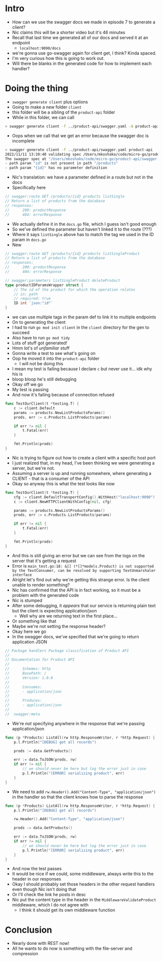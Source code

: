 # Intro
* How can we use the swagger docs we made in episode 7 to generate a client?
* Nic claims this will be a shorter video but it's 46 minutes
* Recall that last time we generated all of our docs and served it at an endpoint
  * `localhost:9090/docs`
* we're gonna use go-swagger again for client get, I think? Kinda spaced.
* I'm very curious how this is going to work out.
* Will there be blanks in the generated code for how to implement each handler?

# Doing the thing
* `swagger generate client` plus options
* Going to make a new folder `client`
* this folder will be a sibling of the `product-api` folder
* While in this folder, we can call

```bash
> swagger generate client -f ../product-api/swagger.yaml -A product-api
```

* Oops when we call that we get an error because the swagger doc is incomplete

```bash
> swagger generate client -f ../product-api/swagger.yaml product-api
2022/11/11 13:20:40 validating spec /Users/mkoshako/code/micro-go/product-api/swagger.yaml
The swagger spec at "/Users/mkoshako/code/micro-go/product-api/swagger.yaml" is invalid against swagger specification 2.0. see errors :
- path param "id" is not present in path "/products"
- path param "{id}" has no parameter definition
```

* Nic's translation: we have a parameter defined in a route but not in the docs
* Specifically here

```go
// swagger:route GET /products/{id} products listSingle
// Return a list of products from the database
// responses:
// 		200: productResponse
// 		404: errorResponse
```

* We actually define it in the `docs.go` file, which I guess isn't good enough
* So we've defined the parameter but haven't linked it to the route (???)
* Where it says `listSingle` above has to match the tag we used in the ID param in `docs.go`
* New

```go
// swagger:route GET /products/{id} products listSingleProduct
// Return a list of products from the database
// responses:
// 		200: productResponse
// 		404: errorResponse

// swagger:parameters listSingleProduct deleteProduct
type productIDParamsWrapper struct {
	// The id of the product for which the operation relates
	// in: path
	// required: true
	ID int `json:"id"`
}
```

* we can use multiple tags in the param def to link it to multiple endpoints
* On to generating the client
* I had to run `go mod init client` in the `client` directory for the gen to succeed
* Also have to run `go mod tidy`
* Lots of stuff got generated!
* Hmm lot's of _unfamiliar_ stuff
* Gonna write a test to see what's going on
* Oop he moved it into the `product-api` folder
  * I will not be doing this
* I mean my test is failing because I declare `c` but never use it... idk why his is
* bloop bloop he's still debugging
* Okay off we go
* My test is passing
* And now it's failing because of connection refused

```go
func TestOurClient(t *testing.T) {
	c := client.Default
	params := products.NewListProductsParams()
	prods, err := c.Products.ListProducts(params)

	if err != nil {
		t.Fatal(err)
	}

	fmt.Println(prods)
}
```

* Nic is trying to figure out how to create a client with a specific host port
* I just realized that, in my head, I've been thinking we were generating a server, but we're not. 
* Assuming a server is up and running somewhere, where generating a CLIENT - that is a consumer of the API
* Okay so anyway this is what the test looks like now

```go
func TestOurClient(t *testing.T) {
	cfg := client.DefaultTransportConfig().WithHost("localhost:9090")
	c := client.NewHTTPClientWithConfig(nil, cfg)

	params := products.NewListProductsParams()
	prods, err := c.Products.ListProducts(params)

	if err != nil {
		t.Fatal(err)
	}

	fmt.Println(prods)
}
```

* And this is still giving an error but we can see from the logs on the server that it's getting a request
* Error is `main_test.go:18: &[] (*[]*models.Product) is not supported by the TextConsumer, can be resolved by supporting TextUnmarshaler interface`
* Alright let's find out why we're getting this strange error. Is the client unable to render something?
* Nic has confirmed that the API is in fact working, so it must be a problem with the generated code
* Nic is stumped
* After some debugging, it _appears_ that our service is returning plain text but the client is expecting application/json
  * Well why are we returning text in the first place...
* Or something like that
* Maybe we're not setting the response header?
* Okay here we go
* In the swagger docs, we've specified that we're going to return application JSON

```go
// Package handlers Package classification of Product API
//
// Documentation for Product API
//
//		Schemes: http
//		BasePath: /
//		Version: 1.0.0
//
//		Consumes:
//		- application/json
//
//		Produces:
//		- application/json
//
//	swagger:meta
```

* We're _not_ specifying anywhere in the response that we're passing application/json

```go
func (p *Products) ListAll(rw http.ResponseWriter, r *http.Request) {
	p.l.Println("[DEBUG] get all records")

	prods := data.GetProducts()

	err := data.ToJSON(prods, rw)
	if err != nil {
		// we should never be here but log the error just in case
		p.l.Println("[ERROR] serializing product", err)
	}
}
```

* We need to add `rw.Header().Add("Content-Type", "application/json")` in the handler so that the client knows how to parse the response

```go
func (p *Products) ListAll(rw http.ResponseWriter, r *http.Request) {
	p.l.Println("[DEBUG] get all records")

	rw.Header().Add("Content-Type", "application/json")

	prods := data.GetProducts()

	err := data.ToJSON(prods, rw)
	if err != nil {
		// we should never be here but log the error just in case
		p.l.Println("[ERROR] serializing product", err)
	}
}
```

* And now the test passes
* It would be nice if we could, some middleware, always write this to the header in our responses
* Okay I should probably set those headers in the other request handlers even though Nic isn't doing that
* Or I'll check the link he posts in desc
* Nic put the content type in the header in the `MiddlewareValidateProduct` middleware, which I do not agree with
  * I think it should get its own middleware function

# Conclusion
* Nearly done with REST now!
* All he wants to do now is something with the file-server and compression
